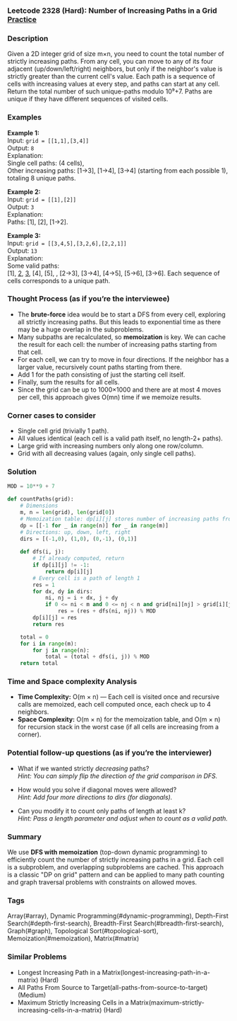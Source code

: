 ### Leetcode 2328 (Hard): Number of Increasing Paths in a Grid [Practice](https://leetcode.com/problems/number-of-increasing-paths-in-a-grid)

### Description  
Given a 2D integer grid of size m×n, you need to count the total number of strictly increasing paths. From any cell, you can move to any of its four adjacent (up/down/left/right) neighbors, but only if the neighbor's value is strictly greater than the current cell's value. Each path is a sequence of cells with increasing values at every step, and paths can start at any cell. Return the total number of such unique-paths modulo 10⁹+7. Paths are unique if they have different sequences of visited cells.

### Examples  

**Example 1:**  
Input: `grid = [[1,1],[3,4]]`  
Output: `8`  
Explanation:  
Single cell paths: (4 cells),  
Other increasing paths: [1→3], [1→4], [3→4] (starting from each possible 1), totaling 8 unique paths.

**Example 2:**  
Input: `grid = [[1],[2]]`  
Output: `3`  
Explanation:  
Paths: [1], [2], [1→2].

**Example 3:**  
Input: `grid = [[3,4,5],[3,2,6],[2,2,1]]`  
Output: `13`  
Explanation:  
Some valid paths:  
[1], [2](×3), [3](×2), [4], [5], , [2→3], [3→4], [4→5], [5→6], [3→6]. Each sequence of cells corresponds to a unique path.


### Thought Process (as if you’re the interviewee)  
- The **brute-force** idea would be to start a DFS from every cell, exploring all strictly increasing paths. But this leads to exponential time as there may be a huge overlap in the subproblems.
- Many subpaths are recalculated, so **memoization** is key. We can cache the result for each cell: the number of increasing paths starting from that cell.
- For each cell, we can try to move in four directions. If the neighbor has a larger value, recursively count paths starting from there.
- Add 1 for the path consisting of just the starting cell itself.
- Finally, sum the results for all cells.
- Since the grid can be up to 1000×1000 and there are at most 4 moves per cell, this approach gives O(mn) time if we memoize results.

### Corner cases to consider  
- Single cell grid (trivially 1 path).
- All values identical (each cell is a valid path itself, no length-2+ paths).
- Large grid with increasing numbers only along one row/column.
- Grid with all decreasing values (again, only single cell paths).

### Solution

```python
MOD = 10**9 + 7

def countPaths(grid):
    # Dimensions
    m, n = len(grid), len(grid[0])
    # Memoization table: dp[i][j] stores number of increasing paths from (i, j)
    dp = [[-1 for _ in range(n)] for _ in range(m)]
    # Directions: up, down, left, right
    dirs = [(-1,0), (1,0), (0,-1), (0,1)]
    
    def dfs(i, j):
        # If already computed, return
        if dp[i][j] != -1:
            return dp[i][j]
        # Every cell is a path of length 1
        res = 1
        for dx, dy in dirs:
            ni, nj = i + dx, j + dy
            if 0 <= ni < m and 0 <= nj < n and grid[ni][nj] > grid[i][j]:
                res = (res + dfs(ni, nj)) % MOD
        dp[i][j] = res
        return res

    total = 0
    for i in range(m):
        for j in range(n):
            total = (total + dfs(i, j)) % MOD
    return total
```

### Time and Space complexity Analysis  

- **Time Complexity:** O(m × n) — Each cell is visited once and recursive calls are memoized, each cell computed once, each check up to 4 neighbors.
- **Space Complexity:** O(m × n) for the memoization table, and O(m × n) for recursion stack in the worst case (if all cells are increasing from a corner).


### Potential follow-up questions (as if you’re the interviewer)  

- What if we wanted strictly *decreasing* paths?  
  *Hint: You can simply flip the direction of the grid comparison in DFS.*

- How would you solve if diagonal moves were allowed?  
  *Hint: Add four more directions to dirs (for diagonals).*

- Can you modify it to count only paths of length at least k?  
  *Hint: Pass a length parameter and adjust when to count as a valid path.*


### Summary
We use **DFS with memoization** (top-down dynamic programming) to efficiently count the number of strictly increasing paths in a grid. Each cell is a subproblem, and overlapping subproblems are cached. This approach is a classic "DP on grid" pattern and can be applied to many path counting and graph traversal problems with constraints on allowed moves.

### Tags
Array(#array), Dynamic Programming(#dynamic-programming), Depth-First Search(#depth-first-search), Breadth-First Search(#breadth-first-search), Graph(#graph), Topological Sort(#topological-sort), Memoization(#memoization), Matrix(#matrix)

### Similar Problems
- Longest Increasing Path in a Matrix(longest-increasing-path-in-a-matrix) (Hard)
- All Paths From Source to Target(all-paths-from-source-to-target) (Medium)
- Maximum Strictly Increasing Cells in a Matrix(maximum-strictly-increasing-cells-in-a-matrix) (Hard)